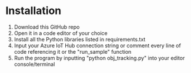# Installation
1. Download this GitHub repo
2. Open it in a code editor of your choice
3. Install all the Python libraries listed in requirements.txt
4. Input your Azure IoT Hub connection string or comment every line of code referencing it or the "run_sample" function
5. Run the program by inputting "python obj_tracking.py" into your editor console/terminal
